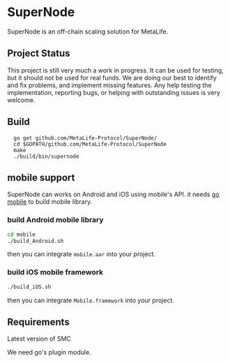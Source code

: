 # SuperNode
 SuperNode is an off-chain scaling solution for MetaLife.
## Project Status
  This project is still very much a work in progress. It can be used for testing, but it should not be used for real funds. We are doing our best to identify and fix problems, and implement missing features. Any help testing the implementation, reporting bugs, or helping with outstanding issues is very welcome.

## Build
```
  go get github.com/MetaLife-Protocol/SuperNode/
  cd $GOPATH/github.com/MetaLife-Protocol/SuperNode
  make 
  ./build/bin/supernode
```

## mobile support
SuperNode can works on Android and iOS using mobile's API.  it needs [go mobile](https://github.com/golang/mobile) to build mobile library.
### build Android mobile library
```bash
cd mobile
./build_Android.sh 
```
then you can integrate `mobile.aar` into your project.
### build iOS mobile framework
```bash
./build_iOS.sh
```
then you can integrate `Mobile.framework` into your project.
## Requirements
Latest version of SMC

We need go's plugin module.
